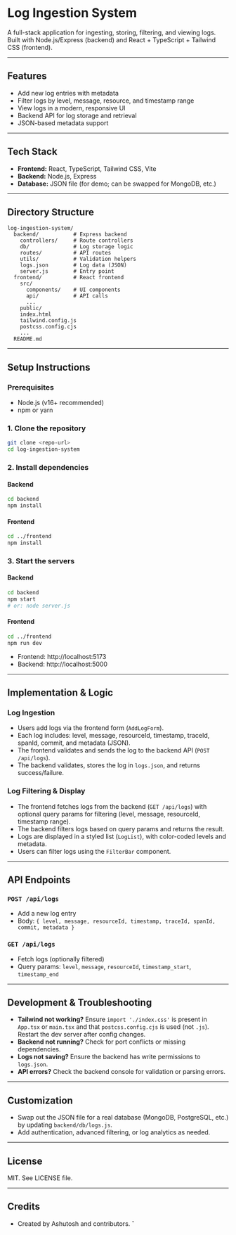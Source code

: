 # Log Ingestion System

A full-stack application for ingesting, storing, filtering, and viewing logs. Built with Node.js/Express (backend) and React + TypeScript + Tailwind CSS (frontend).

---

## Features
- Add new log entries with metadata
- Filter logs by level, message, resource, and timestamp range
- View logs in a modern, responsive UI
- Backend API for log storage and retrieval
- JSON-based metadata support

---

## Tech Stack
- **Frontend:** React, TypeScript, Tailwind CSS, Vite
- **Backend:** Node.js, Express
- **Database:** JSON file (for demo; can be swapped for MongoDB, etc.)

---

## Directory Structure
```
log-ingestion-system/
  backend/           # Express backend
    controllers/     # Route controllers
    db/              # Log storage logic
    routes/          # API routes
    utils/           # Validation helpers
    logs.json        # Log data (JSON)
    server.js        # Entry point
  frontend/          # React frontend
    src/
      components/    # UI components
      api/           # API calls
      ...
    public/
    index.html
    tailwind.config.js
    postcss.config.cjs
    ...
  README.md
```

---

## Setup Instructions

### Prerequisites
- Node.js (v16+ recommended)
- npm or yarn

### 1. Clone the repository
```bash
git clone <repo-url>
cd log-ingestion-system
```

### 2. Install dependencies
#### Backend
```bash
cd backend
npm install
```
#### Frontend
```bash
cd ../frontend
npm install
```

### 3. Start the servers
#### Backend
```bash
cd backend
npm start
# or: node server.js
```
#### Frontend
```bash
cd ../frontend
npm run dev
```

- Frontend: http://localhost:5173
- Backend:  http://localhost:5000

---

## Implementation & Logic

### Log Ingestion
- Users add logs via the frontend form (`AddLogForm`).
- Each log includes: level, message, resourceId, timestamp, traceId, spanId, commit, and metadata (JSON).
- The frontend validates and sends the log to the backend API (`POST /api/logs`).
- The backend validates, stores the log in `logs.json`, and returns success/failure.

### Log Filtering & Display
- The frontend fetches logs from the backend (`GET /api/logs`) with optional query params for filtering (level, message, resourceId, timestamp range).
- The backend filters logs based on query params and returns the result.
- Logs are displayed in a styled list (`LogList`), with color-coded levels and metadata.
- Users can filter logs using the `FilterBar` component.

---

## API Endpoints

### `POST /api/logs`
- Add a new log entry
- Body: `{ level, message, resourceId, timestamp, traceId, spanId, commit, metadata }`

### `GET /api/logs`
- Fetch logs (optionally filtered)
- Query params: `level`, `message`, `resourceId`, `timestamp_start`, `timestamp_end`

---

## Development & Troubleshooting

- **Tailwind not working?** Ensure `import './index.css'` is present in `App.tsx` or `main.tsx` and that `postcss.config.cjs` is used (not `.js`). Restart the dev server after config changes.
- **Backend not running?** Check for port conflicts or missing dependencies.
- **Logs not saving?** Ensure the backend has write permissions to `logs.json`.
- **API errors?** Check the backend console for validation or parsing errors.

---

## Customization
- Swap out the JSON file for a real database (MongoDB, PostgreSQL, etc.) by updating `backend/db/logs.js`.
- Add authentication, advanced filtering, or log analytics as needed.

---

## License
MIT. See LICENSE file.

---

## Credits
- Created by Ashutosh and contributors.
̌